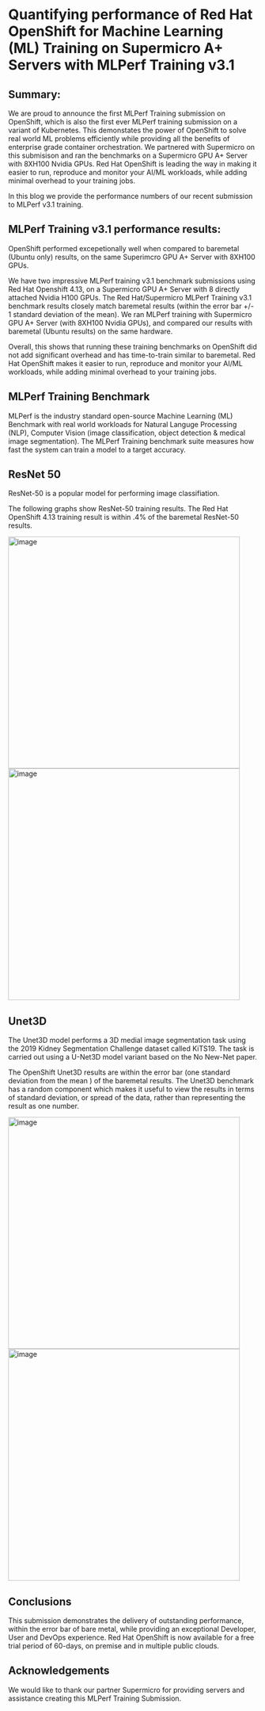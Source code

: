 # Quantifying performance of Red Hat OpenShift for Machine Learning (ML) Training on Supermicro  A+ Servers with MLPerf Training v3.1

## Summary:
We are proud to announce the first MLPerf Training submission on OpenShift, which is also the first ever MLPerf training submission on a variant of Kubernetes.  This demonstates the power of OpenShift to solve real world ML problems efficiently while providing all the benefits of enterprise grade container orchestration. We partnered with Supermicro on this submisison and ran the benchmarks on a Supermicro GPU A+ Server with 8XH100 Nvidia GPUs. Red Hat OpenShift is leading the way in making it easier to run, reproduce and monitor your AI/ML workloads, while adding minimal overhead to your training jobs.  

In this blog we provide the performance numbers of our recent submission to MLPerf v3.1 training. 


## MLPerf Training v3.1 performance results:


OpenShift performed excepetionally well when compared to baremetal (Ubuntu only) results, on the same Superimcro GPU A+ Server with 8XH100 GPUs. 

We have two impressive MLPerf training v3.1 benchmark submissions using Red Hat Openshift 4.13, on a Supermicro GPU A+ Server with 8 directly attached Nvidia H100 GPUs.  The Red Hat/Supermicro MLPerf Training v3.1 benchmark results closely match baremetal results (within the error bar +/- 1 standard deviation of the mean). We ran MLPerf training with Supermicro GPU A+ Server (with 8XH100 Nvidia GPUs), and compared our results with baremetal (Ubuntu results) on the same hardware.  


Overall, this shows that running these training benchmarks on OpenShift did not add significant overhead and has time-to-train similar to baremetal.  Red Hat OpenShift makes it easier to run, reproduce and monitor your AI/ML workloads, while adding minimal overhead to your training jobs.

## MLPerf Training Benchmark

MLPerf is the industry standard open-source Machine Learning (ML) Benchmark with real world workloads for Natural Languge Processing (NLP), Computer Vision (image classification, object detection & medical image segmentation). The MLPerf Training benchmark suite measures how fast the system can train a model to a target accuracy. 

## ResNet 50 

ResNet-50 is a popular model for performing image classifiation.  

The following graphs show ResNet-50 training results.  The Red Hat OpenShift 4.13 training result is within .4% of the baremetal ResNet-50 results. 

<img width="468" alt="image" src="https://github.com/openshift-psap/blog-MLPerfTraining-v3.1/assets/3208719/c494d8c3-903d-4e48-afb4-fd318bd035a4">

<img width="468" alt="image" src="https://github.com/openshift-psap/blog-MLPerfTraining-v3.1/assets/3208719/be2ba6be-d0ce-4a52-b309-0a5cc84e27af">

## Unet3D

The Unet3D model performs a 3D medial image segmentation task using the 2019 Kidney Segmentation Challenge dataset called KiTS19.  The task is carried out using a U-Net3D model variant based on the No New-Net paper. 


The OpenShift Unet3D results are within the error bar (one standard deviation from the mean ) of the baremetal results.  The Unet3D benchmark has a random component which makes it useful to view the results in terms of standard deviation, or spread of the data, rather than representing the result as one number. 

<img width="468" alt="image" src="https://github.com/openshift-psap/blog-MLPerfTraining-v3.1/assets/3208719/2d1ec0b4-0ea7-481a-aee0-406a661b6995">

<img width="468" alt="image" src="https://github.com/openshift-psap/blog-MLPerfTraining-v3.1/assets/3208719/207055aa-55bf-43bb-8179-4e3be27b1350">


## Conclusions 

This submission demonstrates the delivery of outstanding performance, within the error bar of bare metal, while providing an exceptional Developer, User and DevOps experience.
Red Hat OpenShift is now available for a free trial period of 60-days, on premise and in multiple public clouds. 




## Acknowledgements

We would like to thank our partner Supermicro for providing servers and assistance creating this MLPerf Training Submission. 
